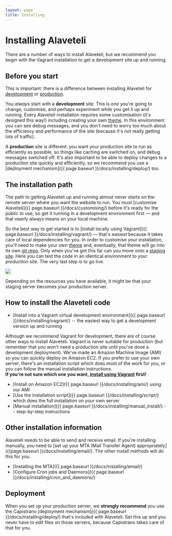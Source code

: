 ```yaml
---
layout: page
title: Installing
---
```


# Installing Alaveteli

<p class="lead">
  There are a number of ways to install Alaveteli, but we recommend
  you begin with the Vagrant installation to get a development
  site up and running.
</p>

## Before you start

This is important: there is a difference between installing Alaveteli for
<a href="{{ page.baseurl }}/docs/glossary/#development" class="glossary__link">development</a> or
<a href="{{ page.baseurl }}/docs/glossary/#production" class="glossary__link">production</a>.

You *always* start with a **development** site. This is one you're going to change, customise, and
perhaps experiment while you get it up and running. Every Alaveteli installation requires some customisation (it's designed this way!)
including creating your own 
<a href="{{ page.baseurl }}/docs/glossary/#theme" class="glossary__link">theme</a>. In this environment you can see debug messages, and you don't need to
worry too much about the efficiency and performance of the site (because it's
not really getting lots of traffic).

A **production** site is different: you want your production site to run as
efficiently as possible, so things like caching are switched on, and debug
messages switched off. It's also important to be able to deploy changes to a
production site quickly and efficiently, so we recommend you use a
[deployment mechanism]({{ page.baseurl }}/docs/installing/deploy/) too.

## The installation path

The path to getting Alaveteli up and running almost never starts
on the remote server where you want the website to run. You _must_
[customise Alaveteli]({{ page.baseurl }}/docs/customising/) before it's ready for the public to use, so get
it running in a development environment first — and that nearly always
means on your local machine.

So the best way to get started is to 
[install locally using Vagrant]({{ page.baseurl }}/docs/installing/vagrant/)
— that's easiest because it takes care of local dependencies for you.
In order to customise your installation, you'll need to make your own
<a href="{{ page.baseurl }}/docs/glossary/#theme"  class="glossary__link">theme</a>
and, eventually, that theme will go into its own
<a href="{{ page.baseurl}}/docs/glossary/#git" class="glossary__link">git
repo</a>. Only when you've got this far can you move onto a
<a href="{{ page.baseurl}}/docs/glossary/#staging" class="glossary__link">staging site</a>.
Here you can test the code in an identical environment to your production site.
The very last step is to go live.

<img src="{{page.baseurl}}/assets/img/alaveteli-install-path.svg" />

Depending on the resources you have available, it might be that your staging server becomes your production server.

## How to install the Alaveteli code

* [Install into a Vagrant virtual development environment]({{ page.baseurl }}/docs/installing/vagrant/)
  -- the easiest way to get a development version up and running

<div class="attention-box info">
    Although we recommend Vagrant for development, there are of course other ways
    to install Alaveteli. Vagrant is never suitable for production (but remember
    that you won't need a production site until you've done a development
    deployment). We've made an Amazon Machine Image (AMI) so you can quickly
    deploy on Amazon EC2. If you prefer to use your own server, there's an
    installation script which does most of the work for you, or you can follow
    the manual installation instructions.
</div>
<div class="attention-box helpful-hint">
    <strong>
      If you're not sure which one you want,
      <a href="{{ page.baseurl }}/docs/installing/vagrant/">install using
      Vagrant</a> first!
    </strong>
</div>

* [Install on Amazon EC2]({{ page.baseurl }}/docs/installing/ami/) using our AMI
* [Use the installation script]({{ page.baseurl }}/docs/installing/script/) which does the full installation on your own server
* [Manual installation]({{ page.baseurl }}/docs/installing/manual_install/) -- step-by-step instructions

<!--
If you're setting up a development server on MacOS X, we've also got
[MacOS installation instructions]({{ page.baseurl }}/docs/installing/macos/).
-->

## Other installation information

Alaveteli needs to be able to send and receive email. If you're installing
manually, you need to
[set up your MTA (Mail Transfer Agent) appropriately]({{page.baseurl }}/docs/installing/email/).
The other install methods will do this for you.

* [Installing the MTA]({{ page.baseurl }}/docs/installing/email/)
* [Configure Cron jobs and Daemons]({{ page.baseurl }}/docs/installing/cron_and_daemons/)

## Deployment

When you set up your production server, we **strongly recommend** you
use the Capistrano [deployment mechanism]({{ page.baseurl }}/docs/installing/deploy/)
that's included with Alaveteli. Set this up and you never have to edit files on
those servers, because Capistrano takes care of that for you.
